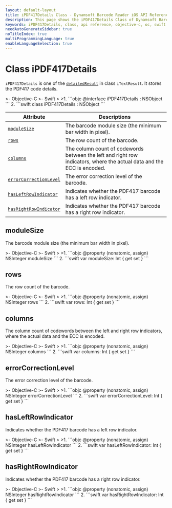 ```yaml
---
layout: default-layout
title: iPDF417Details Class - Dynamsoft Barcode Reader iOS API Reference
description: This page shows the iPDF417Details Class of Dynamsoft Barcode Reader for iOS SDK.
keywords: iPDF417Details, class, api reference, objective-c, oc, swift
needAutoGenerateSidebar: true
noTitleIndex: true
multiProgrammingLanguage: true
enableLanguageSelection: true
---
```



# Class iPDF417Details

`iPDF417Details` is one of the [`detailedResult`](auxiliary-iTextResult.html#detailedresult) in class `iTextResult`. It stores the PDF417 code details.

<div class="sample-code-prefix"></div>
>- Objective-C
>- Swift
>
>1. 
```objc
@interface iPDF417Details : NSObject
```
2. 
```swift
class iPDF417Details : NSObject
```

| Attribute | Descriptions |
|---------- |------------ |
| [`moduleSize`](#modulesize) | The barcode module size (the minimum bar width in pixel). |
| [`rows`](#rows) | The row count of the barcode. |
| [`columns`](#columns) | The column count of codewords between the left and right row indicators, where the actual data and the ECC is encoded. |
| [`errorCorrectionLevel`](#errorcorrectionlevel) | The error correction level of the barcode. |
| [`hasLeftRowIndicator`](#hasleftrowindicator) | Indicates whether the PDF417 barcode has a left row indicator. |
| [`hasRightRowIndicator`](#hasrightrowindicator) | Indicates whether the PDF417 barcode has a right row indicator. |

## moduleSize

The barcode module size (the minimum bar width in pixel).

<div class="sample-code-prefix"></div>
>- Objective-C
>- Swift
>
>1. 
```objc
@property (nonatomic, assign) NSInteger moduleSize
```
2. 
```swift
var moduleSize: Int { get set }
```

## rows

The row count of the barcode.

<div class="sample-code-prefix"></div>
>- Objective-C
>- Swift
>
>1. 
```objc
@property (nonatomic, assign) NSInteger rows
```
2. 
```swift
var rows: Int { get set }
```

## columns

The column count of codewords between the left and right row indicators, where the actual data and the ECC is encoded.

<div class="sample-code-prefix"></div>
>- Objective-C
>- Swift
>
>1. 
```objc
@property (nonatomic, assign) NSInteger columns
```
2. 
```swift
var columns: Int { get set }
```

## errorCorrectionLevel

The error correction level of the barcode.

<div class="sample-code-prefix"></div>
>- Objective-C
>- Swift
>
>1. 
```objc
@property (nonatomic, assign) NSInteger errorCorrectionLevel
```
2. 
```swift
var errorCorrectionLevel: Int { get set }
```

## hasLeftRowIndicator

Indicates whether the PDF417 barcode has a left row indicator.

<div class="sample-code-prefix"></div>
>- Objective-C
>- Swift
>
>1. 
```objc
@property (nonatomic, assign) NSInteger hasLeftRowIndicator
```
2. 
```swift
var hasLeftRowIndicator: Int { get set }
```

## hasRightRowIndicator

Indicates whether the PDF417 barcode has a right row indicator.

<div class="sample-code-prefix"></div>
>- Objective-C
>- Swift
>
>1. 
```objc
@property (nonatomic, assign) NSInteger hasRightRowIndicator
```
2. 
```swift
var hasRightRowIndicator: Int { get set }
```
